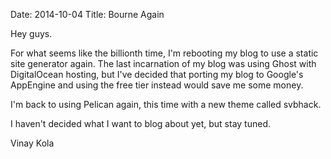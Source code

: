 Date: 2014-10-04
Title: Bourne Again

Hey guys.

For what seems like the billionth time, I'm rebooting my blog to use a static site generator again. The last incarnation of my blog was using Ghost with DigitalOcean hosting, but I've decided that porting my blog to Google's AppEngine and using the free tier instead would save me some money.

I'm back to using Pelican again, this time with a new theme called svbhack.

I haven't decided what I want to blog about yet, but stay tuned.

Vinay Kola
